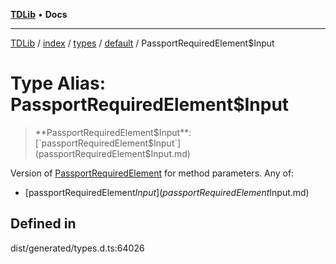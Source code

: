 [**TDLib**](../../../../../../README.md) • **Docs**

***

[TDLib](../../../../../../modules.md) / [index](../../../../../README.md) / [types](../../../README.md) / [default](../README.md) / PassportRequiredElement$Input

# Type Alias: PassportRequiredElement$Input

> **PassportRequiredElement$Input**: [`passportRequiredElement$Input`](passportRequiredElement$Input.md)

Version of [PassportRequiredElement](PassportRequiredElement-1.md) for method parameters.
Any of:
- [passportRequiredElement$Input](passportRequiredElement$Input.md)

## Defined in

dist/generated/types.d.ts:64026
